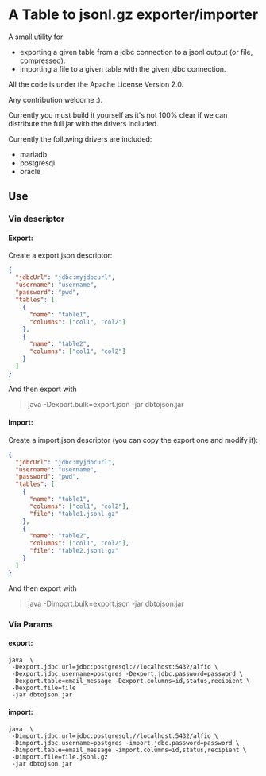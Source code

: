A Table to jsonl.gz exporter/importer
===
A small utility for 
 - exporting a given table from a jdbc connection to a jsonl output (or file, compressed).
 - importing a file to a given table with the given jdbc connection.


All the code is under the Apache License Version 2.0.

Any contribution welcome :).

Currently you must build it yourself as it's not 100% clear if we can distribute the full jar
with the drivers included.

Currently the following drivers are included:

 - mariadb
 - postgresql
 - oracle

## Use

### Via descriptor


#### Export:

Create a export.json descriptor:

```json
{
  "jdbcUrl": "jdbc:myjdbcurl",
  "username": "username",
  "password": "pwd",
  "tables": [
    {
      "name": "table1",
      "columns": ["col1", "col2"]
    },
    {
      "name": "table2",
      "columns": ["col1", "col2"]
    }
  ]
}
```

And then export with

> java -Dexport.bulk=export.json -jar dbtojson.jar

#### Import:


Create a import.json descriptor (you can copy the export one and modify it):

```json
{
  "jdbcUrl": "jdbc:myjdbcurl",
  "username": "username",
  "password": "pwd",
  "tables": [
    {
      "name": "table1",
      "columns": ["col1", "col2"],
      "file": "table1.jsonl.gz"
    },
    {
      "name": "table2",
      "columns": ["col1", "col2"],
      "file": "table2.jsonl.gz"
    }
  ]
}
```

And then export with

> java -Dimport.bulk=export.json -jar dbtojson.jar

### Via Params


#### export:


```
java  \
 -Dexport.jdbc.url=jdbc:postgresql://localhost:5432/alfio \
 -Dexport.jdbc.username=postgres -Dexport.jdbc.password=password \
 -Dexport.table=email_message -Dexport.columns=id,status,recipient \
 -Dexport.file=file
 -jar dbtojson.jar
```


#### import:


```
java  \
 -Dimport.jdbc.url=jdbc:postgresql://localhost:5432/alfio \
 -Dimport.jdbc.username=postgres -import.jdbc.password=password \
 -Dimport.table=email_message -import.columns=id,status,recipient \
 -Dimport.file=file.jsonl.gz
 -jar dbtojson.jar
```